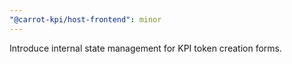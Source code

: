 ```yaml
---
"@carrot-kpi/host-frontend": minor
---
```


Introduce internal state management for KPI token creation forms.
